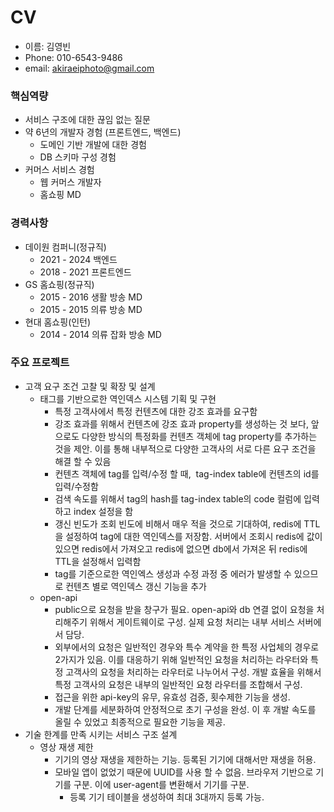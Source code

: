 
# CV

- 이름: 김영빈
- Phone: 010-6543-9486
- email: akiraeiphoto@gmail.com

### 핵심역량

- 서비스 구조에 대한 끊임 없는 질문
- 약 6년의 개발자 경험 (프론트엔드, 백엔드)
	- 도메인 기반 개발에 대한 경험
	- DB 스키마 구성 경험
- 커머스 서비스 경험
	- 웹 커머스 개발자
	- 홈쇼핑 MD

### 경력사항

- 데이원 컴퍼니(정규직)
	- 2021 - 2024 백엔드
	- 2018 - 2021 프론트엔드
- GS 홈쇼핑(정규직)
	- 2015 - 2016 생활 방송 MD
	- 2015 - 2015 의류 방송 MD
- 현대 홈쇼핑(인턴)
	- 2014 - 2014 의류 잡화 방송 MD

### 주요 프로젝트

- 고객 요구 조건 고찰 및 확장 및 설계
	- 태그를 기반으로한 역인덱스 시스템 기획 및 구현
		- 특정 고객사에서 특정 컨텐츠에 대한 강조 효과를 요구함
		- 강조 효과를 위해서 컨텐츠에 강조 효과 property를 생성하는 것 보다, 앞으로도 다양한 방식의 특정화를 컨텐츠 객체에 tag property를 추가하는 것을 제안. 이를 통해 내부적으로 다양한 고객사의 서로 다른 요구 조건을 해결 할 수 있음
		- 컨텐츠 객체에 tag를 입력/수정 할 때,  tag-index table에 컨텐츠의 id를 입력/수정함
		- 검색 속도를 위해서 tag의 hash를 tag-index table의 code 컬럼에 입력하고 index 설정을 함
		- 갱신 빈도가 조회 빈도에 비해서 매우 적을 것으로 기대하여, redis에 TTL을 설정하여 tag에 대한 역인덱스를 저장함. 서버에서 조회시 redis에 값이 있으면 redis에서 가져오고 redis에 없으면 db에서 가져온 뒤 redis에 TTL을 설정해서 입력함
		- tag를 기준으로한 역인엑스 생성과 수정 과정 중 에러가 발생할 수 있으므로 컨텐츠 별로 역인덱스 갱신 기능을 추가
	- open-api
		-  public으로 요청을 받을 창구가 필요. open-api와 db 연결 없이 요청을 처리해주기 위해서 게이트웨이로 구성. 실제 요청 처리는 내부 서비스 서버에서 담당.
		- 외부에서의 요청은 일반적인 경우와 특수 계약을 한 특정 사업체의 경우로 2가지가 있음. 이를 대응하기 위해 일반적인 요청을 처리하는 라우터와 특정 고객사의 요청을 처리하는 라우터로 나누어서 구성. 개발 효율을 위해서 특정 고객사의 요청은 내부의 일반적인 요청 라우터를 조합해서 구성.
		- 접근을 위한 api-key의 유무, 유효성 검증, 횟수제한 기능을 생성.
		- 개발 단계를 세분화하여 안정적으로 초기 구성을 완성. 이 후 개발 속도를 올릴 수 있었고 최종적으로 필요한 기능을 제공.
- 기술 한계를 만족 시키는 서비스 구조 설계
	- 영상 재생 제한
		- 기기의 영상 재생을 제한하는 기능. 등록된 기기에 대해서만 재생을 허용.
		- 모바일 앱이 없었기 때문에 UUID를 사용 할 수 없음. 브라우저 기반으로 기기를 구분. 이에 user-agent를 변환해서 기기를 구분.
			- 등록 기기 테이블을 생성하여 최대 3대까지 등록 가능.